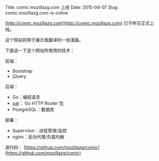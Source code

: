 Title: comic.mozillazg.com 上线
Date: 2015-04-07
Slug: comic.mozillazg.com-is-online

[http://comic.mozillazg.com](http://comic.mozillazg.com)  已于昨日正式上线。

这个网站将用于展示我翻译的一些漫画。


下面说一下这个网站所使用的技术：

前端：

* Bootstrap
* jQuery

后端：

* Go：编程语言
* [pat](https://github.com/bmizerany/pat)： Go HTTP Router 包
* PostgreSQL：数据库

部署：

* Supervisor：进程管理/监控
* nginx：反向代理/负载均衡

源代码： [https://github.com/mozillazg/comic](https://github.com/mozillazg/comic)

